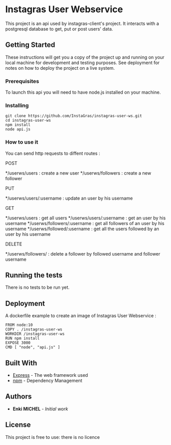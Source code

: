 # Instagras User Webservice

This project is an api used by instagras-client's project. It interacts with a postgresql database to get, put or post users' data.

## Getting Started

These instructions will get you a copy of the project up and running on your local machine for development and testing purposes. See deployment for notes on how to deploy the project on a live system.

### Prerequisites

To launch this api you will need to have node.js installed on your machine.


### Installing
```
git clone https://github.com/InstaGras/instagras-user-ws.git
cd instagras-user-ws
npm install
node api.js
```


### How to use it 

You can send http requests to diffent routes :


POST

*/userws/users : create a new user
*/userws/followers : create a new follower

PUT

*/userws/users/:username : update an user by his username

GET

*/userws/users : get all users
*/userws/users/:username : get an user by his username
*/userws/followers/:username : get all followers of an user by his username
*/userws/followed/:username : get all the users followed by an user by his username


DELETE

*/userws/followers/ : delete a follower by followed username and follower username


## Running the tests

There is no tests to be run yet.


## Deployment

A dockerfile example to create an image of Instagras User Webservice : 
```
FROM node:10
COPY . /instagras-user-ws
WORKDIR /instagras-user-ws
RUN npm install
EXPOSE 3000
CMD [ "node", "api.js" ]
```

## Built With

* [Express](https://expressjs.com/fr/api.html) - The web framework used
* [npm](https://docs.npmjs.com/) - Dependency Management

## Authors

* **Enki MICHEL** - *Initial work* 


## License

This project is free to use: there is no licence